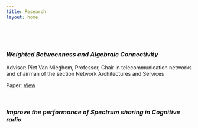 ```yaml
---
title: Research
layout: home

---
```


<link type="text/css" rel="stylesheet" href="media/css/style_home.css">
<br />

### ***Weighted Betweenness and Algebraic Connectivity***




Advisor: Piet Van Mieghem, Professor, Chair in telecommunication networks and chairman of the section Network Architectures and Services

Paper: [View][1]

<br />

### ***Improve the performance of Spectrum sharing in Cognitive radio***


<!--再多写几个 -->



[1]:	https://www.nas.ewi.tudelft.nl/people/Piet/papers/JCN2014_AlgConn_vs_Betweenness.pdf